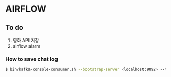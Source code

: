 # AIRFLOW

## To do

1. 영화 API 저장
2. airflow alarm

### How to save chat log
```bash
$ bin/kafka-console-consumer.sh --bootstrap-server <localhost:9092> --topic <topic name> --from-beginning > <File name>.json
```


